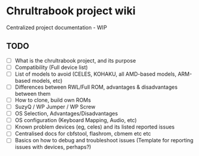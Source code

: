 # Chrultrabook project wiki
Centralized project documentation - WIP

## TODO
- [ ] What is the chrultrabook project, and its purpose
- [ ] Compatibility (Full device list)
- [ ] List of models to avoid (CELES, KOHAKU, all AMD-based models, ARM-based models, etc)
- [ ] Differences between RWL/Full ROM, advantages & disadvantages between them
- [ ] How to clone, build own ROMs
- [ ] SuzyQ / WP Jumper / WP Screw
- [ ] OS Selection, Advantages/Disadvantages
- [ ] OS configuration (Keyboard Mapping, Audio, etc)
- [ ] Known problem devices (eg, celes) and its listed reported issues
- [ ] Centralised docs for cbfstool, flashrom, cbmem etc etc
- [ ] Basics on how to debug and troubleshoot issues (Template for reporting issues with devices, perhaps?)
